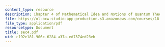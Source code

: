 ```yaml
---
content_type: resource
description: Chapter 4 of Mathematical Idea and Notions of Quantum Theory
file: https://ol-ocw-studio-app-production.s3.amazonaws.com/courses/18-238-geometry-and-quantum-field-theory-fall-2002/c192e181906c6284a37aed7374ed28eb_sec4.pdf
file_type: application/pdf
resourcetype: Document
title: sec4.pdf
uid: c192e181-906c-6284-a37a-ed7374ed28eb
---
```

